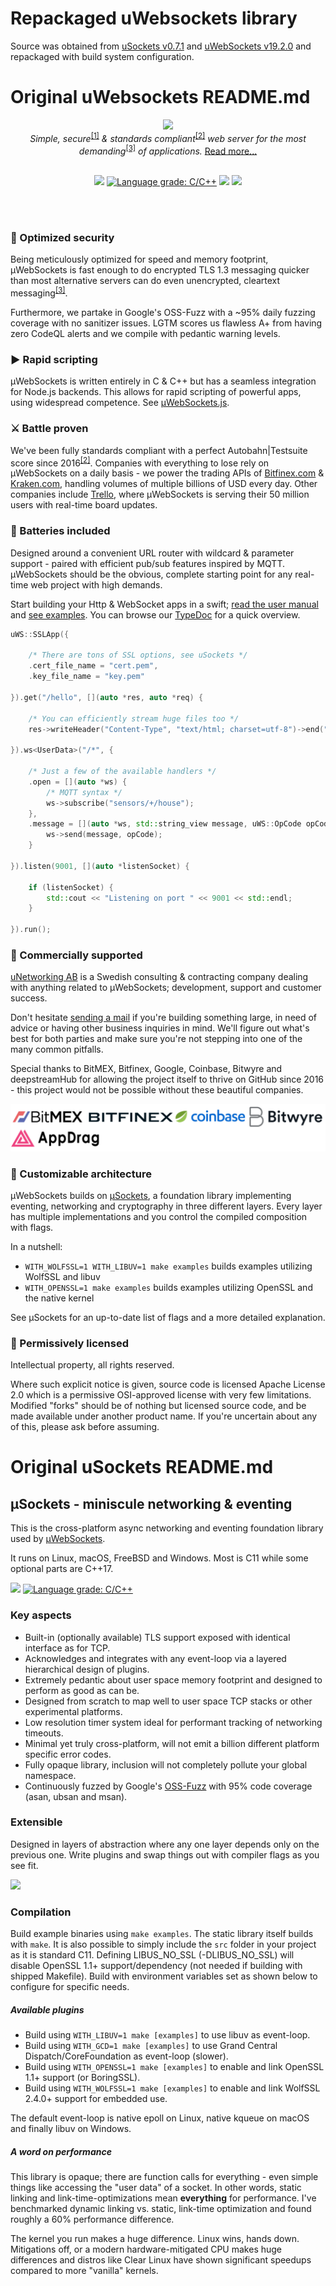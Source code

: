 # Repackaged uWebsockets library

Source was obtained from [uSockets v0.7.1](https://github.com/uNetworking/uSockets/tree/v0.7.1) and [uWebSockets v19.2.0](https://github.com/uNetworking/uWebSockets/tree/v19.2.0) and repackaged with build system configuration.

# Original uWebsockets README.md

<div align="center">
<img src="https://raw.githubusercontent.com/uNetworking/uWebSockets/master/misc/logo.svg" height="180" /><br>
<i>Simple, secure</i><sup><a href="https://github.com/uNetworking/uWebSockets/tree/master/fuzzing#fuzz-testing-of-various-parsers-and-mocked-examples">[1]</a></sup><i> & standards compliant</i><sup><a href="https://unetworking.github.io/uWebSockets.js/report.pdf">[2]</a></sup><i> web server for the most demanding</i><sup><a href="https://github.com/uNetworking/uWebSockets/tree/master/benchmarks#benchmark-driven-development">[3]</a></sup><i> of applications.</i> <a href="https://github.com/uNetworking/uWebSockets/blob/master/misc/READMORE.md">Read more...</a>
<br><br>

<a href="https://github.com/uNetworking/uWebSockets/releases"><img src="https://img.shields.io/github/v/release/uNetworking/uWebSockets"></a> <a href="https://lgtm.com/projects/g/uNetworking/uWebSockets/context:cpp"><img alt="Language grade: C/C++" src="https://img.shields.io/lgtm/grade/cpp/g/uNetworking/uWebSockets.svg?logo=lgtm&logoWidth=18"/></a> <a href="https://bugs.chromium.org/p/oss-fuzz/issues/list?sort=-opened&can=1&q=proj:uwebsockets"><img src="https://oss-fuzz-build-logs.storage.googleapis.com/badges/uwebsockets.svg" /></a> <img src="https://img.shields.io/badge/downloads-60%20million-pink" />

</div>
<br><br>

### :closed_lock_with_key: Optimized security

Being meticulously optimized for speed and memory footprint, µWebSockets is fast enough to do encrypted TLS 1.3 messaging quicker than most alternative servers can do even unencrypted, cleartext messaging<sup><a href="https://github.com/uNetworking/uWebSockets/tree/master/benchmarks#benchmark-driven-development">[3]</a></sup>.

Furthermore, we partake in Google's OSS-Fuzz with a ~95% daily fuzzing coverage with no sanitizer issues. LGTM scores us flawless A+ from having zero CodeQL alerts and we compile with pedantic warning levels.

### :arrow_forward: Rapid scripting

µWebSockets is written entirely in C & C++ but has a seamless integration for Node.js backends. This allows for rapid scripting of powerful apps, using widespread competence. See <a href="https://github.com/uNetworking/uWebSockets.js">µWebSockets.js</a>.

### :crossed_swords: Battle proven

We've been fully standards compliant with a perfect Autobahn|Testsuite score since 2016<sup><a href="https://unetworking.github.io/uWebSockets.js/report.pdf">[2]</a></sup>. Companies with everything to lose rely on µWebSockets on a daily basis - we power the trading APIs of [Bitfinex.com](https://bitfinex.com) & [Kraken.com](https://www.kraken.com/), handling volumes of multiple billions of USD every day. Other companies include [Trello](https://trello.com), where µWebSockets is serving their 50 million users with real-time board updates.

### :battery: Batteries included

Designed around a convenient URL router with wildcard & parameter support - paired with efficient pub/sub features inspired by MQTT. µWebSockets should be the obvious, complete starting point for any real-time web project with high demands.

Start building your Http & WebSocket apps in a swift; <a href="https://github.com/uNetworking/uWebSockets/blob/master/misc/READMORE.md">read the user manual</a> and <a href="https://github.com/uNetworking/uWebSockets/tree/master/examples">see examples</a>. You can browse our <a href="https://unetworking.github.io/uWebSockets.js/generated/">TypeDoc</a> for a quick overview.

```c++
uWS::SSLApp({

    /* There are tons of SSL options, see uSockets */
    .cert_file_name = "cert.pem",
    .key_file_name = "key.pem"

}).get("/hello", [](auto *res, auto *req) {

    /* You can efficiently stream huge files too */
    res->writeHeader("Content-Type", "text/html; charset=utf-8")->end("Hello HTTP!");

}).ws<UserData>("/*", {

    /* Just a few of the available handlers */
    .open = [](auto *ws) {
        /* MQTT syntax */
        ws->subscribe("sensors/+/house");
    },
    .message = [](auto *ws, std::string_view message, uWS::OpCode opCode) {
        ws->send(message, opCode);
    }

}).listen(9001, [](auto *listenSocket) {

    if (listenSocket) {
        std::cout << "Listening on port " << 9001 << std::endl;
    }

}).run();
```

### :briefcase: Commercially supported

<a href="https://github.com/uNetworking">uNetworking AB</a> is a Swedish consulting & contracting company dealing with anything related to µWebSockets; development, support and customer success.

Don't hesitate <a href="mailto:alexhultman@gmail.com">sending a mail</a> if you're building something large, in need of advice or having other business inquiries in mind. We'll figure out what's best for both parties and make sure you're not stepping into one of the many common pitfalls.

Special thanks to BitMEX, Bitfinex, Google, Coinbase, Bitwyre and deepstreamHub for allowing the project itself to thrive on GitHub since 2016 - this project would not be possible without these beautiful companies.

<img src="https://github.com/uNetworking/uWebSockets/raw/master/misc/2018.png" />

### :wrench: Customizable architecture

µWebSockets builds on <a href="https://github.com/uNetworking/uSockets">µSockets</a>, a foundation library implementing eventing, networking and cryptography in three different layers. Every layer has multiple implementations and you control the compiled composition with flags.

In a nutshell:

- `WITH_WOLFSSL=1 WITH_LIBUV=1 make examples` builds examples utilizing WolfSSL and libuv
- `WITH_OPENSSL=1 make examples` builds examples utilizing OpenSSL and the native kernel

See µSockets for an up-to-date list of flags and a more detailed explanation.

### :handshake: Permissively licensed

Intellectual property, all rights reserved.

Where such explicit notice is given, source code is licensed Apache License 2.0 which is a permissive OSI-approved license with very few limitations. Modified "forks" should be of nothing but licensed source code, and be made available under another product name. If you're uncertain about any of this, please ask before assuming.

# Original uSockets README.md

## µSockets - miniscule networking & eventing

This is the cross-platform async networking and eventing foundation library used by [µWebSockets](https://github.com/uNetworking/uWebSockets).

It runs on Linux, macOS, FreeBSD and Windows. Most is C11 while some optional parts are C++17.

<a href="https://github.com/uNetworking/uSockets/releases"><img src="https://img.shields.io/github/v/release/uNetworking/uSockets"></a> <a href="https://lgtm.com/projects/g/uNetworking/uSockets/context:cpp"><img alt="Language grade: C/C++" src="https://img.shields.io/lgtm/grade/cpp/g/uNetworking/uSockets.svg?logo=lgtm&logoWidth=18"/></a>

### Key aspects

- Built-in (optionally available) TLS support exposed with identical interface as for TCP.
- Acknowledges and integrates with any event-loop via a layered hierarchical design of plugins.
- Extremely pedantic about user space memory footprint and designed to perform as good as can be.
- Designed from scratch to map well to user space TCP stacks or other experimental platforms.
- Low resolution timer system ideal for performant tracking of networking timeouts.
- Minimal yet truly cross-platform, will not emit a billion different platform specific error codes.
- Fully opaque library, inclusion will not completely pollute your global namespace.
- Continuously fuzzed by Google's [OSS-Fuzz](https://github.com/google/oss-fuzz) with 95% code coverage (asan, ubsan and msan).

### Extensible

Designed in layers of abstraction where any one layer depends only on the previous one. Write plugins and swap things out with compiler flags as you see fit.

![](misc/layout.png)

### Compilation

Build example binaries using `make examples`. The static library itself builds with `make`. It is also possible to simply include the `src` folder in your project as it is standard C11. Defining LIBUS_NO_SSL (-DLIBUS_NO_SSL) will disable OpenSSL 1.1+ support/dependency (not needed if building with shipped Makefile). Build with environment variables set as shown below to configure for specific needs.

##### Available plugins

- Build using `WITH_LIBUV=1 make [examples]` to use libuv as event-loop.
- Build using `WITH_GCD=1 make [examples]` to use Grand Central Dispatch/CoreFoundation as event-loop (slower).
- Build using `WITH_OPENSSL=1 make [examples]` to enable and link OpenSSL 1.1+ support (or BoringSSL).
- Build using `WITH_WOLFSSL=1 make [examples]` to enable and link WolfSSL 2.4.0+ support for embedded use.

The default event-loop is native epoll on Linux, native kqueue on macOS and finally libuv on Windows.

##### A word on performance

This library is opaque; there are function calls for everything - even simple things like accessing the "user data" of a socket. In other words, static linking and link-time-optimizations mean **everything** for performance. I've benchmarked dynamic linking vs. static, link-time optimization and found roughly a 60% performance difference.

The kernel you run makes a huge difference. Linux wins, hands down. Mitigations off, or a modern hardware-mitigated CPU makes huge differences and distros like Clear Linux have shown significant speedups compared to more "vanilla" kernels.
